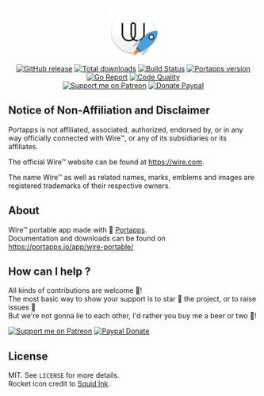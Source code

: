 <p align="center"><a href="https://portapps.io/app/wire-portable/" target="_blank"><img width="100" src="https://github.com/portapps/wire-portable/blob/master/res/papp.png"></a></p>

<p align="center">
  <a href="https://portapps.io/app/wire-portable/#download"><img src="https://img.shields.io/github/release/portapps/wire-portable.svg?style=flat-square" alt="GitHub release"></a>
  <a href="https://portapps.io/app/wire-portable/#download"><img src="https://img.shields.io/github/downloads/portapps/wire-portable/total.svg?style=flat-square" alt="Total downloads"></a>
  <a href="https://travis-ci.com/portapps/wire-portable"><img src="https://img.shields.io/travis/com/portapps/wire-portable/master.svg?style=flat-square" alt="Build Status"></a>
  <a href="https://github.com/portapps/portapps"><img src="https://img.shields.io/badge/portapps-1.28.0-479fdb.svg?style=flat-square" alt="Portapps version"></a>
  <a href="https://goreportcard.com/report/github.com/portapps/wire-portable"><img src="https://goreportcard.com/badge/github.com/portapps/wire-portable?style=flat-square" alt="Go Report"></a>
  <a href="https://www.codacy.com/app/portapps/wire-portable"><img src="https://img.shields.io/codacy/grade/8989b8d6281043a4b2b36086d4309b96.svg?style=flat-square" alt="Code Quality"></a>
  <br /><a href="https://www.patreon.com/crazymax"><img src="https://img.shields.io/badge/donate-patreon-f96854.svg?logo=patreon&style=flat-square" alt="Support me on Patreon"></a>
  <a href="https://www.paypal.me/crazyws"><img src="https://img.shields.io/badge/donate-paypal-00457c.svg?logo=paypal&style=flat-square" alt="Donate Paypal"></a>
</p>

## Notice of Non-Affiliation and Disclaimer

Portapps is not affiliated, associated, authorized, endorsed by, or in any way officially connected with Wire™, or any of its subsidiaries or its affiliates.

The official Wire™ website can be found at https://wire.com.

The name Wire™ as well as related names, marks, emblems and images are registered trademarks of their respective owners.

## About

Wire™ portable app made with 🚀 [Portapps](https://portapps.io).<br />
Documentation and downloads can be found on https://portapps.io/app/wire-portable/

## How can I help ?

All kinds of contributions are welcome :raised_hands:!<br />
The most basic way to show your support is to star :star2: the project, or to raise issues :speech_balloon:<br />
But we're not gonna lie to each other, I'd rather you buy me a beer or two :beers:!

[![Support me on Patreon](https://portapps.io/img/donate/patreon.png)](https://www.patreon.com/crazymax) 
[![Paypal Donate](https://portapps.io/img/donate/paypal.png)](https://www.paypal.me/crazyws)

## License

MIT. See `LICENSE` for more details.<br />
Rocket icon credit to [Squid Ink](http://thesquid.ink).
